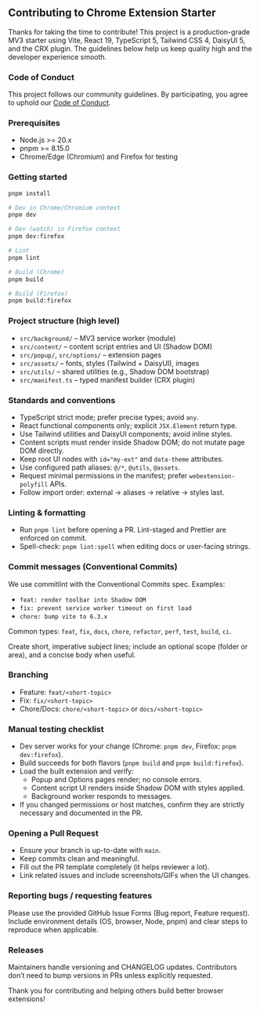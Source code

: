 ## Contributing to Chrome Extension Starter

Thanks for taking the time to contribute! This project is a production-grade MV3 starter using Vite, React 19, TypeScript 5, Tailwind CSS 4, DaisyUI 5, and the CRX plugin. The guidelines below help us keep quality high and the developer experience smooth.

### Code of Conduct

This project follows our community guidelines. By participating, you agree to uphold our [Code of Conduct](./CODE_OF_CONDUCT.md).

### Prerequisites

- Node.js >= 20.x
- pnpm >= 8.15.0
- Chrome/Edge (Chromium) and Firefox for testing

### Getting started

```bash
pnpm install

# Dev in Chrome/Chromium context
pnpm dev

# Dev (watch) in Firefox context
pnpm dev:firefox

# Lint
pnpm lint

# Build (Chrome)
pnpm build

# Build (Firefox)
pnpm build:firefox
```

### Project structure (high level)

- `src/background/` – MV3 service worker (module)
- `src/content/` – content script entries and UI (Shadow DOM)
- `src/popup/`, `src/options/` – extension pages
- `src/assets/` – fonts, styles (Tailwind + DaisyUI), images
- `src/utils/` – shared utilities (e.g., Shadow DOM bootstrap)
- `src/manifest.ts` – typed manifest builder (CRX plugin)

### Standards and conventions

- TypeScript strict mode; prefer precise types; avoid `any`.
- React functional components only; explicit `JSX.Element` return type.
- Use Tailwind utilities and DaisyUI components; avoid inline styles.
- Content scripts must render inside Shadow DOM; do not mutate page DOM directly.
- Keep root UI nodes with `id="my-ext"` and `data-theme` attributes.
- Use configured path aliases: `@/*`, `@utils`, `@assets`.
- Request minimal permissions in the manifest; prefer `webextension-polyfill` APIs.
- Follow import order: external → aliases → relative → styles last.

### Linting & formatting

- Run `pnpm lint` before opening a PR. Lint-staged and Prettier are enforced on commit.
- Spell-check: `pnpm lint:spell` when editing docs or user-facing strings.

### Commit messages (Conventional Commits)

We use commitlint with the Conventional Commits spec. Examples:

- `feat: render toolbar into Shadow DOM`
- `fix: prevent service worker timeout on first load`
- `chore: bump vite to 6.3.x`

Common types: `feat`, `fix`, `docs`, `chore`, `refactor`, `perf`, `test`, `build`, `ci`.

Create short, imperative subject lines; include an optional scope (folder or area), and a concise body when useful.

### Branching

- Feature: `feat/<short-topic>`
- Fix: `fix/<short-topic>`
- Chore/Docs: `chore/<short-topic>` or `docs/<short-topic>`

### Manual testing checklist

- Dev server works for your change (Chrome: `pnpm dev`, Firefox: `pnpm dev:firefox`).
- Build succeeds for both flavors (`pnpm build` and `pnpm build:firefox`).
- Load the built extension and verify:
  - Popup and Options pages render; no console errors.
  - Content script UI renders inside Shadow DOM with styles applied.
  - Background worker responds to messages.
- If you changed permissions or host matches, confirm they are strictly necessary and documented in the PR.

### Opening a Pull Request

- Ensure your branch is up-to-date with `main`.
- Keep commits clean and meaningful.
- Fill out the PR template completely (it helps reviewer a lot).
- Link related issues and include screenshots/GIFs when the UI changes.

### Reporting bugs / requesting features

Please use the provided GitHub Issue Forms (Bug report, Feature request). Include environment details (OS, browser, Node, pnpm) and clear steps to reproduce when applicable.

### Releases

Maintainers handle versioning and CHANGELOG updates. Contributors don’t need to bump versions in PRs unless explicitly requested.

Thank you for contributing and helping others build better browser extensions!
